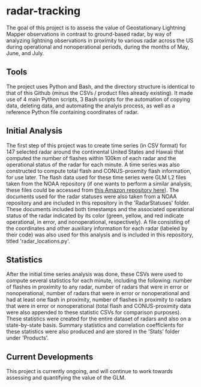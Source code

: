 # radar-tracking
The goal of this project is to assess the value of Geostationary Lightning Mapper observations in contrast to ground-based radar, by way of analyzing lightning observations in proximity to various radar across the US during operational and nonoperational periods, during the months of May, June, and July.

## Tools
The project uses Python and Bash, and the directory structure is identical to that of this Github (minus the CSVs / product files already existing). It made use of 4 main Python scripts, 3 Bash scripts for the automation of copying data, deleting data, and automating the analyis process, as well as a reference Python file containing coordinates of radar.

## Initial Analysis
The first step of this project was to create time series (in CSV format) for 147 selected radar around the continental United States and Hawaii that computed the number of flashes within 100km of each radar and the operational status of the radar for each minute. A time series was also constructed to compute total flash and CONUS-proxmity flash information, for use later. The flash data used for these time series were GLM L2 files taken from the NOAA repository (if one wants to perform a similar analysis, these files could be accessed from [this Amazon repository here](http://home.chpc.utah.edu/~u0553130/Brian_Blaylock/cgi-bin/goes16_download.cgi)). The documents used for the radar statuses were also taken from a NOAA repository and are included in this repository in the 'RadarStatuses' folder. These documents included both timestamps and the associated operational status of the radar indicated by its color (green, yellow, and red indicate operational, in error, and nonoperational, respectively). A file consisting of the coordinates and other auxiliary information for each radar (labeled by their code) was also used for this analysis and is included in this repository, titled 'radar_locations.py'.

## Statistics
After the initial time series analysis was done, these CSVs were used to compute several statistics for each minute, including the following: number of flashes in proximity to any radar, number of radars that were in error or nonoperational, number of radars that were in error or nonoperational and had at least one flash in proximity, number of flashes in proximity to radars that were in error or nonoperational (total flash and CONUS-proximity data were also appended to these statistic CSVs for comparison purposes). These statistics were created for the entire dataset of radars and also on a state-by-state basis. Summary statistics and correlation coefficients for these statistics were also produced and are stored in the 'Stats' folder under 'Products'.

## Current Developments
This project is currently ongoing, and will continue to work towards assessing and quantifying the value of the GLM.
